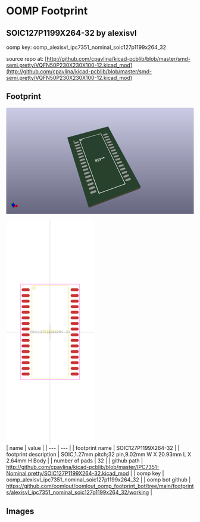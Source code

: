 # OOMP Footprint  
## SOIC127P1199X264-32  by alexisvl  
  
oomp key: oomp_alexisvl_ipc7351_nominal_soic127p1199x264_32  
  
source repo at: [http://github.com/cpavlina/kicad-pcblib/blob/master/smd-semi.pretty/VQFN50P230X230X100-12.kicad_mod](http://github.com/cpavlina/kicad-pcblib/blob/master/smd-semi.pretty/VQFN50P230X230X100-12.kicad_mod)  
## Footprint  
  
[![working_kicad_pcb_3d.png](working_kicad_pcb_3d_600.png)](working_kicad_pcb_3d.png)  
  
[![working.png](working_600.png)](working.png)  
| name | value | 
| --- | --- | 
| footprint name | SOIC127P1199X264-32 | 
| footprint description | SOIC,1.27mm pitch;32 pin,9.02mm W X 20.93mm L X 2.64mm H Body | 
| number of pads | 32 | 
| github path | http://github.com/cpavlina/kicad-pcblib/blob/master/IPC7351-Nominal.pretty/SOIC127P1199X264-32.kicad_mod | 
| oomp key | oomp_alexisvl_ipc7351_nominal_soic127p1199x264_32 | 
| oomp bot github | https://github.com/oomlout/oomlout_oomp_footprint_bot/tree/main/footprints/alexisvl_ipc7351_nominal_soic127p1199x264_32/working | 
## Images  
